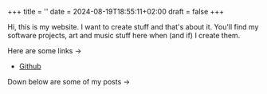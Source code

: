 +++
title = ''
date = 2024-08-19T18:55:11+02:00
draft = false
+++

Hi, this is my website.
I want to create stuff and that's about it.
You'll find my software projects, art and music stuff here when (and if) I create them.

Here are some links →
- [Github](https://github.com/expstew)

Down below are some of my posts →
